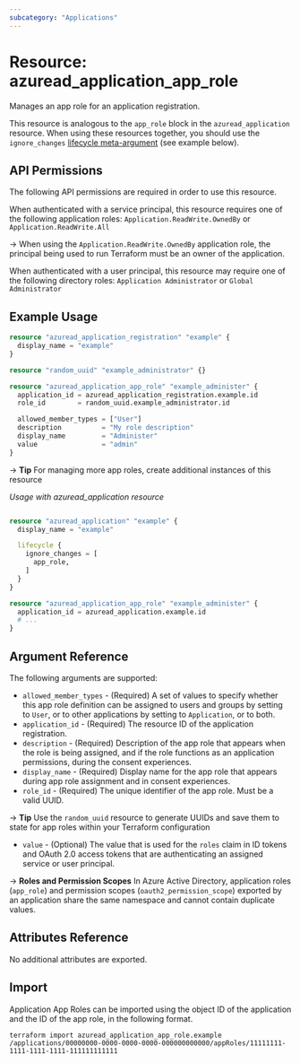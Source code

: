 ```yaml
---
subcategory: "Applications"
---
```


# Resource: azuread_application_app_role

Manages an app role for an application registration.

This resource is analogous to the `app_role` block in the `azuread_application` resource. When using these resources together, you should use the `ignore_changes` [lifecycle meta-argument](https://developer.hashicorp.com/terraform/language/meta-arguments/lifecycle) (see example below).

## API Permissions

The following API permissions are required in order to use this resource.

When authenticated with a service principal, this resource requires one of the following application roles: `Application.ReadWrite.OwnedBy` or `Application.ReadWrite.All`

-> When using the `Application.ReadWrite.OwnedBy` application role, the principal being used to run Terraform must be an owner of the application.

When authenticated with a user principal, this resource may require one of the following directory roles: `Application Administrator` or `Global Administrator`

## Example Usage

```terraform
resource "azuread_application_registration" "example" {
  display_name = "example"
}

resource "random_uuid" "example_administrator" {}

resource "azuread_application_app_role" "example_administer" {
  application_id = azuread_application_registration.example.id
  role_id        = random_uuid.example_administrator.id

  allowed_member_types = ["User"]
  description          = "My role description"
  display_name         = "Administer"
  value                = "admin"
}
```

-> **Tip** For managing more app roles, create additional instances of this resource

*Usage with azuread_application resource*

```terraform

resource "azuread_application" "example" {
  display_name = "example"

  lifecycle {
    ignore_changes = [
      app_role,
    ]
  }
}

resource "azuread_application_app_role" "example_administer" {
  application_id = azuread_application.example.id
  # ...
}
```

## Argument Reference

The following arguments are supported:

* `allowed_member_types` - (Required) A set of values to specify whether this app role definition can be assigned to users and groups by setting to `User`, or to other applications by setting to `Application`, or to both.
* `application_id` - (Required) The resource ID of the application registration.
* `description` - (Required) Description of the app role that appears when the role is being assigned, and if the role functions as an application permissions, during the consent experiences.
* `display_name` - (Required) Display name for the app role that appears during app role assignment and in consent experiences.
* `role_id` - (Required) The unique identifier of the app role. Must be a valid UUID.

-> **Tip** Use the `random_uuid` resource to generate UUIDs and save them to state for app roles within your Terraform configuration

* `value` - (Optional) The value that is used for the `roles` claim in ID tokens and OAuth 2.0 access tokens that are authenticating an assigned service or user principal.

-> **Roles and Permission Scopes** In Azure Active Directory, application roles (`app_role`) and permission scopes (`oauth2_permission_scope`) exported by an application share the same namespace and cannot contain duplicate values.

## Attributes Reference

No additional attributes are exported.

## Import

Application App Roles can be imported using the object ID of the application and the ID of the app role, in the following format.

```shell
terraform import azuread_application_app_role.example /applications/00000000-0000-0000-0000-000000000000/appRoles/11111111-1111-1111-1111-111111111111
```

